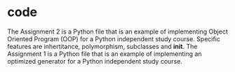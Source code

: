 # code
The Assignment 2 is a Python file that is an example of implementing Object Oriented Program (OOP) for a Python independent study course. Specific features are inhertitance, polymorphism, subclasses and __init__.
The Assignment 1 is a Python file that is an example of implementing an optimized generator for a Python independent study course.
